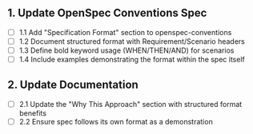 ## 1. Update OpenSpec Conventions Spec

- [ ] 1.1 Add "Specification Format" section to openspec-conventions
- [ ] 1.2 Document structured format with Requirement/Scenario headers
- [ ] 1.3 Define bold keyword usage (WHEN/THEN/AND) for scenarios
- [ ] 1.4 Include examples demonstrating the format within the spec itself

## 2. Update Documentation

- [ ] 2.1 Update the "Why This Approach" section with structured format benefits
- [ ] 2.2 Ensure spec follows its own format as a demonstration